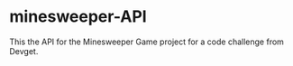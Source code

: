 # minesweeper-API

This the API for the Minesweeper Game project for a code challenge from Devget.
 